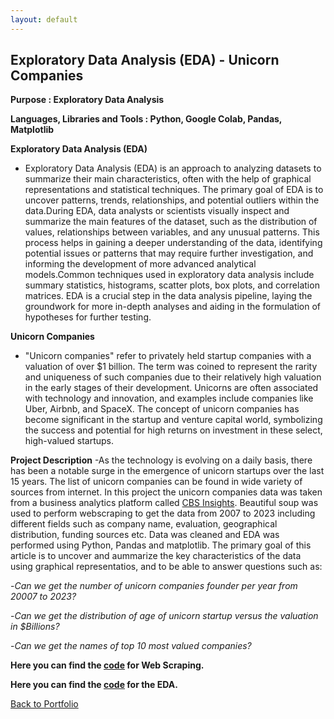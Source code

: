 ```yaml
---
layout: default
---
```

## Exploratory Data Analysis (EDA) - Unicorn Companies
**Purpose : Exploratory Data Analysis**

**Languages, Libraries and Tools : Python, Google Colab, Pandas, Matplotlib**

**Exploratory Data Analysis (EDA)**
- Exploratory Data Analysis (EDA) is an approach to analyzing datasets to summarize their main characteristics, often with the help of graphical representations and statistical techniques. The primary goal of EDA is to uncover patterns, trends, relationships, and potential outliers within the data.During EDA, data analysts or scientists visually inspect and summarize the main features of the dataset, such as the distribution of values, relationships between variables, and any unusual patterns. This process helps in gaining a deeper understanding of the data, identifying potential issues or patterns that may require further investigation, and informing the development of more advanced analytical models.Common techniques used in exploratory data analysis include summary statistics, histograms, scatter plots, box plots, and correlation matrices. EDA is a crucial step in the data analysis pipeline, laying the groundwork for more in-depth analyses and aiding in the formulation of hypotheses for further testing.
  
**Unicorn Companies**
- "Unicorn companies" refer to privately held startup companies with a valuation of over $1 billion. The term was coined to represent the rarity and uniqueness of such companies due to their relatively high valuation in the early stages of their development. Unicorns are often associated with technology and innovation, and examples include companies like Uber, Airbnb, and SpaceX. The concept of unicorn companies has become significant in the startup and venture capital world, symbolizing the success and potential for high returns on investment in these select, high-valued startups.

**Project Description**
-As the technology is evolving on a daily basis, there has been a notable surge in the emergence of unicorn startups over the last 15 years. The list of unicorn companies can be found in wide variety of sources from internet. In this project the unicorn companies data was taken from a business analytics platform called [CBS Insights](https://www.cbinsights.com/research-unicorn-companies/). Beautiful soup was used to perform webscraping to get the data from 2007 to 2023 including different fields such as company name, evaluation, geographical distribution, funding sources etc. Data was cleaned and EDA was performed using Python, Pandas and matplotlib. The primary goal of this article is to uncover and aummarize the key characteristics of the data using graphical representatios, and to be able to answer questions such as:

-*Can we get the number of unicorn companies founder per year from 20007 to 2023?*

-*Can we get the distribution of age of unicorn startup versus the valuation in $Billions?*

-*Can we get the names of top 10 most valued companies?*

**Here you can find the [code](www.google.com) for Web Scraping.**

**Here you can find the [code](www.google.com) for the EDA.**

[Back to Portfolio](./portfolios.md)
